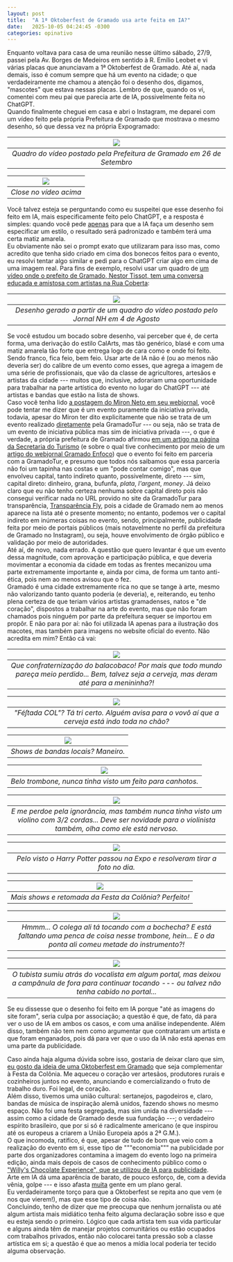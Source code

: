 ```yaml
---
layout: post
title:  "A 1ª Oktoberfest de Gramado usa arte feita em IA?"
date:   2025-10-05 04:24:45 -0300
categories: opinativo
---
```


Enquanto voltava para casa de uma reunião nesse último sábado, 27/9, passei pela
Av. Borges de Medeiros em sentido à R. Emílio Leobet e vi várias placas que
anunciavam a 1ª Oktoberfest de Gramado. Até aí, nada demais, isso é comum sempre
que há um evento na cidade; o que verdadeiramente me chamou a atenção foi o desenho
dos, digamos, "mascotes" que estava nessas placas. Lembro de que, quando os vi,
comentei com meu pai que parecia arte de IA, possivelmente feita no ChatGPT.  
Quando finalmente cheguei em casa e abri o Instagram, me deparei com um vídeo feito
pela própria Prefeitura de Gramado que mostrava o mesmo desenho, só que dessa
vez na própria Expogramado:

| [![](/blog/assets/img/Screenshot_20250927-1400212.jpg)](https://www.instagram.com/reel/DPE-m6-Eo6s) | 
|:--:| 
| *Quadro do vídeo postado pela Prefeitura de Gramado em 26 de Setembro* |

| ![](/blog/assets/img/Screenshot_20251005_010005.jpg) | 
|:--:| 
| *Close no vídeo acima* |

Você talvez esteja se perguntando como eu suspeitei que esse desenho foi feito em
IA, mais especificamente feito pelo ChatGPT, e a resposta é simples: quando você
pede <u>apenas</u> para que a IA faça um desenho sem especificar um estilo, o
resultado será padronizado e também terá uma certa matiz amarela.  
Eu obviamente não sei o prompt exato que utilizaram para isso mas, como
acredito que tenha sido criado em cima dos bonecos feitos para o evento, eu
resolvi tentar algo similar e pedi para o ChatGPT criar algo em cima de uma
imagem real. Para fins de exemplo, resolvi usar um quadro de [um vídeo onde o
prefeito de Gramado, Nestor Tissot, tem uma conversa educada e amistosa com
artistas na Rua Coberta](https://www.instagram.com/reel/DM8kESXOPO_/):

| ![](/blog/assets/img/chatgpt_desenho.png) | 
|:--:| 
| *Desenho gerado a partir de um quadro do vídeo postado pelo Jornal NH em 4 de Agosto* |

Se você estudou um bocado sobre desenho, vai perceber que é, de certa forma,
uma derivação do estilo CalArts, mas tão genérico, blasé e com uma matiz
amarela tão forte que entrega logo de cara como e onde foi feito.  
Sendo franco, fica feio, bem feio. Usar arte de IA não é (ou ao menos não
deveria ser) do calibre de um evento como esses, que agrega a imagem de uma
série de profissionais, que vão da classe de agricultores, artesãos e artistas
da cidade --- muitos que, inclusive, adorariam uma oportunidade para trabalhar
na parte artística do evento no lugar do ChatGPT --- até artistas e bandas que
estão na lista de shows.  
Caso você tenha lido [a postagem do Miron Neto em seu
webjornal](https://www.mironneto.com/gramado-tera-oktoberfest-detalhes-serao-revelados-sabado),
você pode tentar me dizer que é um evento puramente da iniciativa privada,
todavia, apesar do Miron ter dito explicitamente que não se trata de um
evento realizado <u>diretamente</u> pela GramadoTur --- ou seja, não se trata
de um evento de iniciativa pública mas sim de iniciativa privada ---, o que é
verdade, a própria prefeitura de Gramado afirmou [em um artigo na página da
Secretaria do
Turismo](https://gramado.atende.net/cidadao/noticia/oktoberfest-gramado-e-festa-da-colonia-iniciam-evento-integrado-e-inedito-nesta-quinta-25)
(e sobre o qual tive conhecimento por meio de um [artigo do webjornal Gramado
Enfoco](https://www.gramadoenfoco.com.br/gramado/oktoberfest-gramado-e-festa-da-colonia-iniciam-evento-integrado-nesta-quinta-feira/))
que o evento foi feito em parceria com a GramadoTur, e presumo que todos nós
saibamos que essa parceria não foi um tapinha nas costas e um "pode contar
comigo", mas que envolveu capital, tanto indireto quanto, possivelmente,
direto --- sim, capital direto: dinheiro, grana, bufunfa, _plata_,
_l'argent_, _money_. Já deixo claro que eu não tenho certeza nenhuma sobre
capital direto pois não consegui verificar nada no URL provido no site da
GramadoTur para transparência,
[Transparência Fly](https://e-gov.betha.com.br/transparencia/01037-170/main.faces),
pois a cidade de Gramado nem ao menos aparece na lista até o presente momento;
no entanto, podemos ver o capital indireto em inúmeras coisas no evento, sendo,
principalmente, publicidade feita por meio de portais públicos (mais notavelmente
no perfil da prefeitura de Gramado no Instagram), ou seja, houve envolvimento
de órgão público e validação por meio de autoridades.  
Até aí, de novo, nada errado. A questão que quero levantar é que um evento dessa
magnitude, com aprovação e participação pública, e que deveria movimentar a
economia da cidade em todas as frentes mecanizou uma parte extremamente importante e,
ainda por cima, de forma um tanto anti-ética, pois nem ao menos avisou que o fez.  
Gramado é uma cidade extremamente rica no que se tange à arte, mesmo não
valorizando tanto quanto poderia (e deveria), e, reiterando, eu tenho plena
certeza de que teriam vários artistas gramadenses, natos e "de coração", dispostos
a trabalhar na arte do evento, mas que não foram chamados pois ninguém por parte
da prefeitura sequer se importou em propôr. 
E não para por aí: não foi utilizada IA apenas para a ilustração dos macotes, mas
também para imagens no website oficial do evento. Não acredita em mim? Então cá
vai:

| ![](/blog/assets/img/Screenshot_20250930-220809.jpg) | 
|:--:| 
| *Que confraternização do balacobaco! Por mais que todo mundo pareça meio perdido... Bem, talvez seja a cerveja, mas deram até para a menininha?!* |  

| ![](/blog/assets/img/Screenshot_20250930-220820.jpg) | 
|:--:| 
| *"Féſtada COL"? Tá tri certo. Alguém avisa para o vovô aí que a cerveja está indo toda no chão?* |  

| ![](/blog/assets/img/Screenshot_20251005-025356.jpg) | 
|:--:| 
| *Shows de bandas locais? Maneiro.* |  

| ![](/blog/assets/img/Screenshot_20251005-025506.jpg) | 
|:--:| 
| *Belo trombone, nunca tinha visto um feito para canhotos.* |  

| ![](/blog/assets/img/Screenshot_20251005-025527.jpg) | 
|:--:| 
| *E me perdoe pela ignorância, mas também nunca tinha visto um violino com 3/2 cordas... Deve ser novidade para o violinista também, olha como ele está nervoso.* |  

| ![](/blog/assets/img/Screenshot_20251005-025321.jpg) | 
|:--:| 
| *Pelo visto o Harry Potter passou na Expo e resolveram tirar a foto no dia.* |  

| ![](/blog/assets/img/Screenshot_20251005-025223.jpg) | 
|:--:| 
| *Mais shows e retomada da Festa da Colônia? Perfeito!* |  

| ![](/blog/assets/img/Screenshot_20251005-025303.jpg) | 
|:--:| 
| *Hmmm... O colega ali tá tocando com a bochecha? E está faltando uma penca de coisa nesse trombone, hein... E o da ponta ali comeu metade do instrumento?!* |  

| ![](/blog/assets/img/Screenshot_20251005-025311.jpg) | 
|:--:| 
| *O tubista sumiu atrás do vocalista em algum portal, mas deixou a campânula de fora para continuar tocando --- ou talvez não tenha cabido no portal...* |

Se eu dissesse que o desenho foi feito em IA porque "até as imagens do site foram",
seria culpa por associação; a questão é que, de fato, dá para ver o uso de IA em
ambos os casos, e com uma análise independente. Além disso, também não tem nem
como argumentar que contrataram um artista e que foram enganados, pois dá para
ver que o uso da IA não está apenas em uma parte da publicidade.  

Caso ainda haja alguma dúvida sobre isso, gostaria de deixar claro que sim,
<u>eu gosto da ideia de uma Oktoberfest em Gramado</u> que seja complementar
à Festa da Colônia. Me aqueceu o coração ver artesãos, produtores rurais e
cozinheiros juntos no evento, anunciando e comercializando o fruto de trabalho
duro. Foi legal, de coração.  
Além disso, tivemos uma união cultural: sertanejos, pagodeiros e, claro,
bandas de música de inspiração alemã unidos, fazendo shows no mesmo espaço.
Não foi uma festa segregada, mas sim unida na diversidade --- assim como a
cidade de Gramado desde sua fundação ---; o verdadeiro espírito brasileiro,
que por si só é radicalmente americano (e que inspirou até os europeus a
criarem a União Europeia após a 2ª G.M.).  
O que incomoda, ratifico, é que, apesar de tudo de bom que veio com a realização
do evento em si, esse tipo de """economia""" na publicidade por parte dos
organizadores contamina a imagem do evento logo na primeira edição, ainda mais
depois de casos de conhecimento público como o ["Willy's Chocolate Experience",
que se utilizou de IA para
publicidade](https://en.wikipedia.org/wiki/Willy%27s_Chocolate_Experience).  
Arte em IA dá uma aparência de barato, de pouco esforço, de, com a devida vênia,
golpe --- e isso afasta <u>muita</u> gente em um plano geral.  
Eu verdadeiramente torço para que a Oktoberfest se repita ano que vem (e nos que
vierem!), mas que esse tipo de coisa não.  
Concluindo, tenho de dizer que me preocupa que nenhum jornalista ou até algum
artista mais midiático tenha feito alguma declaração sobre isso e que eu esteja
sendo o primeiro. Lógico que cada artista tem sua vida particular e alguns ainda
têm de manejar projetos comunitários ou estão ocupados com trabalhos privados,
então não colocarei tanta pressão sob a classe artística em si; a questão é que
ao menos a mídia local poderia ter tecido alguma observação.
